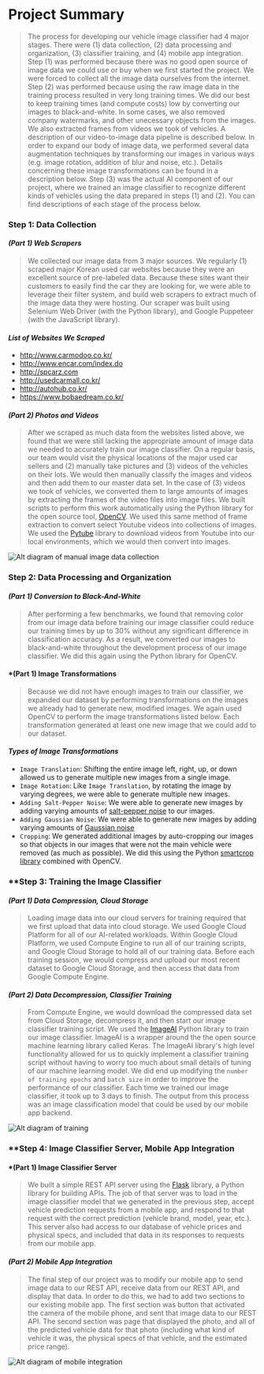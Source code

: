 # **Project Summary**

> The process for developing our vehicle image classifier had 4 major stages. There were (1) data collection, (2) data processing and organization, (3) classifier training, and (4) mobile app integration. Step (1) was performed because there was no good open source of image data we could use or buy when we first started the project. We were forced to collect all the image data ourselves from the internet. Step (2) was performed because using the raw image data in the training process resulted in very long training times. We did our best to keep training times (and compute costs) low by converting our images to black-and-white. In some cases, we also removed company watermarks, and other unecessary objects from the images. We also extracted frames from videos we took of vehicles. A description of our video-to-image data pipeline is described below. In order to expand our body of image data, we performed several data augmentation techniques by transforming our images in various ways (e.g. image rotation, addition of blur and noise, etc.). Details concerning these image transformations can be found in a description below. Step (3) was the actual AI component of our project, where we trained an image classifier to recognize different kinds of vehicles using the data prepared in steps (1) and (2). You can find descriptions of each stage of the process below.

### **Step 1: Data Collection**

#### *(Part 1) Web Scrapers*

> We collected our image data from 3 major sources. We regularly (1) scraped major Korean used car websites because they were an excellent source of pre-labeled data. Because these sites want their customers to easily find the car they are looking for, we were able to leverage their filter system, and build web scrapers to extract much of the image data they were hosting. Our scraper was built using Selenium Web Driver (with the Python library), and Google Puppeteer (with the JavaScript library).

#### *List of Websites We Scraped*

* http://www.carmodoo.co.kr/
* http://www.encar.com/index.do
* http://spcarz.com
* http://usedcarmall.co.kr/
* http://autohub.co.kr/
* https://www.bobaedream.co.kr/

#### *(Part 2) Photos and Videos*

> After we scraped as much data from the websites listed above, we found that we were still lacking the appropriate amount of image data we needed to accurately train our image classifier. On a regular basis, our team would visit the physical locations of the major used car sellers and (2) manually take pictures and (3) videos of the vehicles on their lots. We would then manually classify the images and videos and then add them to our master data set. In the case of (3) videos we took of vehicles, we converted them to large amounts of images by extracting the frames of the video files into image files. We built scripts to perform this work automatically using the Python library for the open source tool, [OpenCV](https://opencv.org/). We used this same method of frame extraction to convert select Youtube videos into collections of images. We used the [Pytube](https://github.com/nficano/pytube) library to download videos from Youtube into our local environments, which we would then convert into images.

![Alt diagram of manual image data collection](./report_files/manual_image_collection.svg)

### **Step 2: Data Processing and Organization**

#### *(Part 1) Conversion to Black-And-White*

> After performing a few benchmarks, we found that removing color from our image data before training our image classifier could reduce our training times by up to 30% without any significant difference in classification accuracy. As a result, we converted our images to black-and-white throughout the development process of our image classifier. We did this again using the Python library for OpenCV.

#### *(Part 1) Image Transformations

> Because we did not have enough images to train our classifier, we expanded our dataset by performing transformations on the images we already had to generate new, modified images. We again used OpenCV to perform the image transformations listed below. Each transformation generated at least one new image that we could add to our dataset.

#### *Types of Image Transformations*

* `Image Translation`: Shifting the entire image left, right, up, or down allowed us to generate multiple new images from a single image.
* `Image Rotation`: Like `Image Translation`, by rotating the image by varying degrees, we were able to generate multiple new images.
* `Adding Salt-Pepper Noise`: We were able to generate new images by adding varying amounts of [salt-pepper noise](https://www.researchgate.net/profile/Atta_Rahman2/publication/280314734/figure/fig4/AS:307983025229827@1450440283959/Recovered-image-from-salt-and-pepper-noise.png) to our images.
* `Adding Gaussian Noise`: We were able to generate new images by adding varying amounts of [Gaussian noise](https://www.researchgate.net/profile/Jianhua_Wu3/publication/272201387/figure/fig7/AS:614046587957254@1523411523349/Decrypted-images-Barbara-and-Peppers-with-different-Gaussian-noise-intensities-k.png)
* `Cropping`: We generated additional images by auto-cropping our images so that objects in our images that were not the main vehicle were removed (as much as possible). We did this using the Python [smartcrop library](https://github.com/smartcrop/smartcrop.py) combined with OpenCV.

### **Step 3: Training the Image Classifier

#### *(Part 1) Data Compression, Cloud Storage*

> Loading image data into our cloud servers for training required that we first upload that data into cloud storage. We used Google Cloud Platform for all of our AI-related workloads. Within Google Cloud Platform, we used Compute Engine to run all of our training scripts, and Google Cloud Storage to hold all of our training data. Before each training session, we would compress and upload our most recent dataset to Google Cloud Storage, and then access that data from Google Compute Engine.

#### *(Part 2) Data Decompression, Classifier Training*

> From Compute Engine, we would download the compressed data set from Cloud Storage, decompress it, and then start our image classifier training script. We used the [ImageAI](https://github.com/OlafenwaMoses/ImageAI) Python library to train our image classifier. ImageAI is a wrapper around the the open source machine learning library called Keras. The ImageAI library's high level functionality allowed for us to quickly implement a classifier training script without having to worry too much about small details of tuning of our machine learning model. We did end up modifying the `number of training epochs` and `batch size` in order to improve the performance of our classifier. Each time we trained our image classifier, it took up to 3 days to finish. The output from this process was an image classification model that could be used by our mobile app backend.

![Alt diagram of training](./report_files/training.svg)


### **Step 4: Image Classifier Server, Mobile App Integration

#### *(Part 1) Image Classifier Server

> We built a simple REST API server using the [Flask](https://github.com/pallets/flask) library, a Python library for building APIs. The job of that server was to load in the image classifier model that we generated in the previous step, accept vehicle prediction requests from a mobile app, and respond to that request with the correct prediction (vehicle brand, model, year, etc.). This server also had access to our database of vehicle prices and physical specs, and included that data in its responses to requests from our mobile app.

#### *(Part 2) Mobile App Integration*

> The final step of our project was to modify our mobile app to send image data to our REST API, receive data from our REST API, and display that data. In order to do this, we had to add two sections to our existing mobile app. The first section was button that activated the camera of the mobile phone, and sent that image data to our REST API. The second section was page that displayed the photo, and all of the predicted vehicle data for that photo (including what kind of vehicle it was, the physical specs of that vehicle, and the estimated price range). 

![Alt diagram of mobile integration](./report_files/mobile_integration.svg)
